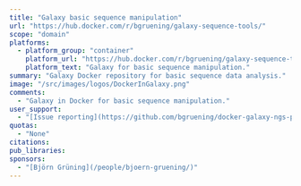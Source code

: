 ```yaml
---
title: "Galaxy basic sequence manipulation"
url: "https://hub.docker.com/r/bgruening/galaxy-sequence-tools/"
scope: "domain"
platforms:
  - platform_group: "container"
    platform_url: "https://hub.docker.com/r/bgruening/galaxy-sequence-tools/"
    platform_text: "Galaxy for basic sequence manipulation."
summary: "Galaxy Docker repository for basic sequence data analysis."
image: "/src/images/logos/DockerInGalaxy.png"
comments:
  - "Galaxy in Docker for basic sequence manipulation."
user_support:
  - "[Issue reporting](https://github.com/bgruening/docker-galaxy-ngs-preprocessing/issues)"
quotas:
  - "None"
citations:
pub_libraries:
sponsors:
  - "[Björn Grüning](/people/bjoern-gruening/)"
---
```

